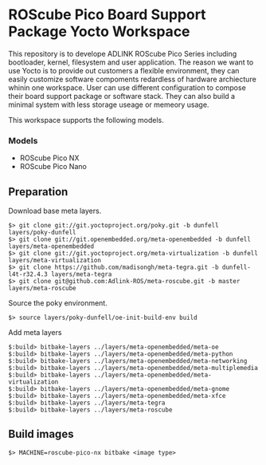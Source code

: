 # ROScube Pico Board Support Package Yocto Workspace

This repository is to develope ADLINK ROScube Pico Series including bootloader, kernel, filesystem and user application. The reason we want to use Yocto is to provide out customers a flexible environment, they can easily customize software compoments redardless of hardware archiecture whinin one workspace. User can use different configuration to compose their board support package or software stack. They can also build a minimal system with less storage useage or memeory usage. 

This workspace supports the following models.

### Models

* ROScube Pico NX
* ROScube Pico Nano

## Preparation

Download base meta layers.

```
$> git clone git://git.yoctoproject.org/poky.git -b dunfell layers/poky-dunfell
$> git clone git://git.openembedded.org/meta-openembedded -b dunfell layers/meta-openembedded
$> git clone git://git.yoctoproject.org/meta-virtualization -b dunfell layers/meta-virtualization
$> git clone https://github.com/madisongh/meta-tegra.git -b dunfell-l4t-r32.4.3 layers/meta-tegra
$> git clone git@github.com:Adlink-ROS/meta-roscube.git -b master layers/meta-roscube
```

Source the poky environment.

```
$> source layers/poky-dunfell/oe-init-build-env build
```

Add meta layers
```
$:build> bitbake-layers ../layers/meta-openembedded/meta-oe
$:build> bitbake-layers ../layers/meta-openembedded/meta-python
$:build> bitbake-layers ../layers/meta-openembedded/meta-networking
$:build> bitbake-layers ../layers/meta-openembedded/meta-multiplemedia
$:build> bitbake-layers ../layers/meta-openembedded/meta-virtualization
$:build> bitbake-layers ../layers/meta-openembedded/meta-gnome
$:build> bitbake-layers ../layers/meta-openembedded/meta-xfce
$:build> bitbake-layers ../layers/meta-tegra
$:build> bitbake-layers ../layers/meta-roscube
```

## Build images

```
$> MACHINE=roscube-pico-nx bitbake <image type>
```